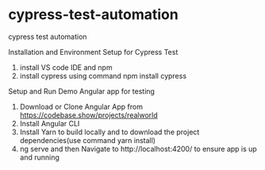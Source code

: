 # cypress-test-automation
cypress test automation 
 
Installation and Environment Setup for Cypress Test
 1. install VS code IDE and npm 
 2. install cypress using command npm install cypress


Setup and Run Demo Angular app for testing 
1. Download or Clone Angular App from https://codebase.show/projects/realworld 
2. Install Angular CLI 
3. Install Yarn to build locally and  to download the project dependencies(use  command yarn install) 
4. ng serve and then Navigate to http://localhost:4200/ to ensure app is up and running